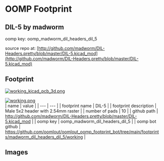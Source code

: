 # OOMP Footprint  
## DIL-5  by madworm  
  
oomp key: oomp_madworm_dil_headers_dil_5  
  
source repo at: [http://github.com/madworm/DIL-Headers.pretty/blob/master/DIL-5.kicad_mod](http://github.com/madworm/DIL-Headers.pretty/blob/master/DIL-5.kicad_mod)  
## Footprint  
  
[![working_kicad_pcb_3d.png](working_kicad_pcb_3d_600.png)](working_kicad_pcb_3d.png)  
  
[![working.png](working_600.png)](working.png)  
| name | value | 
| --- | --- | 
| footprint name | DIL-5 | 
| footprint description | Male 5x2 header with 2.54mm raster | 
| number of pads | 10 | 
| github path | http://github.com/madworm/DIL-Headers.pretty/blob/master/DIL-5.kicad_mod | 
| oomp key | oomp_madworm_dil_headers_dil_5 | 
| oomp bot github | https://github.com/oomlout/oomlout_oomp_footprint_bot/tree/main/footprints/madworm_dil_headers_dil_5/working | 
## Images  
